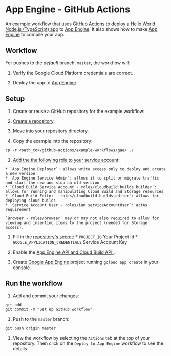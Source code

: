 # App Engine - GitHub Actions

An example workflow that uses [GitHub Actions](https://help.github.com/en/categories/automating-your-workflow-with-github-actions) to deploy a [Hello World Node.js (TypeScript) app](src/index.ts) to [App Engine](https://cloud.google.com/appengine). It also shows how to make [App Engine](https://cloud.google.com/appengine) to compile your app.

## Workflow

For pushes to the _default_ branch, `master`, the workflow will:

1. Verify the Google Cloud Platform credentials are correct.

1. Deploy the app to [App Engine](https://cloud.google.com/appengine).

## Setup

1. Create or reuse a GitHub repository for the example workflow:

  1. [Create a repository](https://help.github.com/en/github/creating-cloning-and-archiving-repositories/creating-a-new-repository).

  1. Move into your repository directory.

  1. Copy the example into the repository:
  ```
  cp -r <path_to>/github-actions/example-workflows/gae/ ./
  ```

  1. [Add the the following role to your service account][roles]:

    * `App Engine Deployer`: allows write access only to deploy and create a new version
    * `App Engine Service Admin`: allows it to split or migrate traffic and start the new and stop an old version
    * `Cloud Build Service Account - roles/cloudbuild.builds.builder`: allows for running and manipulating Cloud Build and Storage resources
    * `Cloud Build Editor - roles/cloudbuild.builds.editor`: allows for deploying cloud builds
    * `Service Account User - roles/iam.serviceAccountUser`: actAs requirement

    `Browser - roles/browser` may or may not also required to allow for viewing and inserting items to the project (needed for Storage access).

  1. Fill in the [repository's secret][secrets]:
    * `PROJECT_ID` Your Project Id
    * `GOOGLE_APPLICATION_CREDENTIALS` Service Account Key

  1. Enable the [App Engine API and Cloud Build API.](https://console.cloud.google.com/flows/enableapi?apiid=appengine.googleapis.com,cloudbuild.googleapis.com&redirect=https://console.cloud.google.com&_ga=2.248833607.-1346582427.1578963531).

  1. Create [Google App Engine](https://cloud.google.com/appengine) project running `gcloud app create` in your console.

## Run the workflow

1. Add and commit your changes:
```
git add .
git commit -m "Set up GitHub workflow"
```

1. Push to the `master` branch:
```
git push origin master
```

1. View the workflow by selecting the `Actions` tab at the top of your repository.
Then click on the `Deploy to App Engine` workflow to see the details.

[secrets]: https://help.github.com/en/actions/automating-your-workflow-with-github-actions/creating-and-using-encrypted-secrets
[roles]: https://cloud.google.com/iam/docs/granting-roles-to-service-accounts#granting_access_to_a_service_account_for_a_resource
